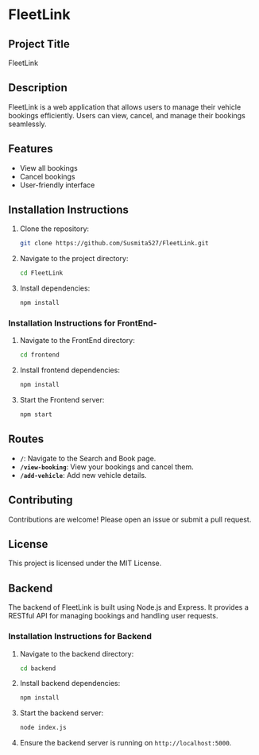 # FleetLink

## Project Title
FleetLink

## Description
FleetLink is a web application that allows users to manage their vehicle bookings efficiently. Users can view, cancel, and manage their bookings seamlessly.

## Features
- View all bookings
- Cancel bookings
- User-friendly interface

## Installation Instructions
1. Clone the repository:
   ```bash
   git clone https://github.com/Susmita527/FleetLink.git
   ```
2. Navigate to the project directory:
   ```bash
   cd FleetLink
   ```
3. Install dependencies:
   ```bash
   npm install
   ```
### Installation Instructions for FrontEnd-
1. Navigate to the FrontEnd directory:
   ```bash
   cd frontend
   ```
2. Install frontend dependencies:
   ```bash
   npm install
   ```
3. Start the Frontend server:
   ```bash
   npm start
   ```

## Routes
- **`/`**: Navigate to the Search and Book page.
- **`/view-booking`**: View your bookings and cancel them.
- **`/add-vehicle`**: Add new vehicle details. 

## Contributing
Contributions are welcome! Please open an issue or submit a pull request.

## License
This project is licensed under the MIT License.

## Backend

The backend of FleetLink is built using Node.js and Express. It provides a RESTful API for managing bookings and handling user requests.

### Installation Instructions for Backend
1. Navigate to the backend directory:
   ```bash
   cd backend
   ```
2. Install backend dependencies:
   ```bash
   npm install
   ```
3. Start the backend server:
   ```bash
   node index.js
   ```
4. Ensure the backend server is running on `http://localhost:5000`.

